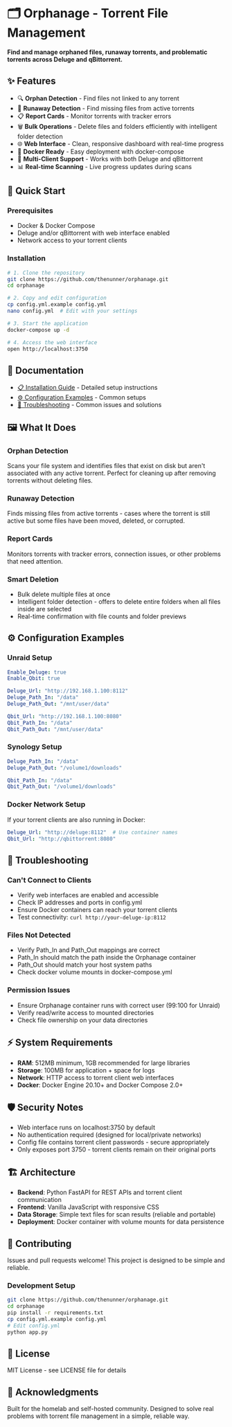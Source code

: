 # 🗂️ Orphanage - Torrent File Management

**Find and manage orphaned files, runaway torrents, and problematic torrents across Deluge and qBittorrent.**

## ✨ Features

- 🔍 **Orphan Detection** - Find files not linked to any torrent
- 🏃 **Runaway Detection** - Find missing files from active torrents  
- 📋 **Report Cards** - Monitor torrents with tracker errors
- 🗑️ **Bulk Operations** - Delete files and folders efficiently with intelligent folder detection
- 🌐 **Web Interface** - Clean, responsive dashboard with real-time progress
- 🐳 **Docker Ready** - Easy deployment with docker-compose
- 🔄 **Multi-Client Support** - Works with both Deluge and qBittorrent
- 📊 **Real-time Scanning** - Live progress updates during scans

## 🚀 Quick Start

### Prerequisites
- Docker & Docker Compose
- Deluge and/or qBittorrent with web interface enabled
- Network access to your torrent clients

### Installation
```bash
# 1. Clone the repository
git clone https://github.com/thenunner/orphanage.git
cd orphanage

# 2. Copy and edit configuration
cp config.yml.example config.yml
nano config.yml  # Edit with your settings

# 3. Start the application
docker-compose up -d

# 4. Access the web interface
open http://localhost:3750
```

## 📖 Documentation

- [📋 Installation Guide](INSTALL.md) - Detailed setup instructions
- [⚙️ Configuration Examples](#configuration-examples) - Common setups
- [🔧 Troubleshooting](#troubleshooting) - Common issues and solutions

## 🖼️ What It Does

### Orphan Detection
Scans your file system and identifies files that exist on disk but aren't associated with any active torrent. Perfect for cleaning up after removing torrents without deleting files.

### Runaway Detection  
Finds missing files from active torrents - cases where the torrent is still active but some files have been moved, deleted, or corrupted.

### Report Cards
Monitors torrents with tracker errors, connection issues, or other problems that need attention.

### Smart Deletion
- Bulk delete multiple files at once
- Intelligent folder detection - offers to delete entire folders when all files inside are selected
- Real-time confirmation with file counts and folder previews

## ⚙️ Configuration Examples

### Unraid Setup
```yaml
Enable_Deluge: true
Enable_Qbit: true

Deluge_Url: "http://192.168.1.100:8112"
Deluge_Path_In: "/data"
Deluge_Path_Out: "/mnt/user/data"

Qbit_Url: "http://192.168.1.100:8080" 
Qbit_Path_In: "/data"
Qbit_Path_Out: "/mnt/user/data"
```

### Synology Setup
```yaml
Deluge_Path_In: "/data"
Deluge_Path_Out: "/volume1/downloads"

Qbit_Path_In: "/data" 
Qbit_Path_Out: "/volume1/downloads"
```

### Docker Network Setup
If your torrent clients are also running in Docker:
```yaml
Deluge_Url: "http://deluge:8112"  # Use container names
Qbit_Url: "http://qbittorrent:8080"
```

## 🔧 Troubleshooting

### Can't Connect to Clients
- Verify web interfaces are enabled and accessible
- Check IP addresses and ports in config.yml
- Ensure Docker containers can reach your torrent clients
- Test connectivity: `curl http://your-deluge-ip:8112`

### Files Not Detected
- Verify Path_In and Path_Out mappings are correct
- Path_In should match the path inside the Orphanage container
- Path_Out should match your host system paths
- Check docker volume mounts in docker-compose.yml

### Permission Issues
- Ensure Orphanage container runs with correct user (99:100 for Unraid)
- Verify read/write access to mounted directories
- Check file ownership on your data directories

## ⚡ System Requirements

- **RAM**: 512MB minimum, 1GB recommended for large libraries
- **Storage**: 100MB for application + space for logs
- **Network**: HTTP access to torrent client web interfaces
- **Docker**: Docker Engine 20.10+ and Docker Compose 2.0+

## 🛡️ Security Notes

- Web interface runs on localhost:3750 by default
- No authentication required (designed for local/private networks)
- Config file contains torrent client passwords - secure appropriately
- Only exposes port 3750 - torrent clients remain on their original ports

## 🏗️ Architecture

- **Backend**: Python FastAPI for REST APIs and torrent client communication
- **Frontend**: Vanilla JavaScript with responsive CSS
- **Data Storage**: Simple text files for scan results (reliable and portable)
- **Deployment**: Docker container with volume mounts for data persistence

## 🤝 Contributing

Issues and pull requests welcome! This project is designed to be simple and reliable.

### Development Setup
```bash
git clone https://github.com/thenunner/orphanage.git
cd orphanage
pip install -r requirements.txt
cp config.yml.example config.yml
# Edit config.yml
python app.py
```

## 📄 License

MIT License - see LICENSE file for details

## 🙏 Acknowledgments

Built for the homelab and self-hosted community. Designed to solve real problems with torrent file management in a simple, reliable way.